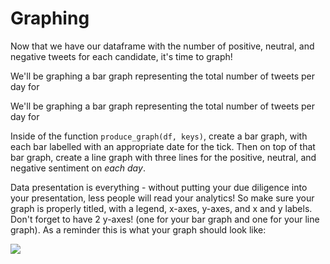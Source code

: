 # Graphing

Now that we have our dataframe with the number of positive, neutral, and negative tweets for each candidate, it's time to graph!

We'll be graphing a bar graph representing the total number of tweets per day for 

We'll be graphing a bar graph representing the total number of tweets per day for 


Inside of the function `produce_graph(df, keys)`, create a bar graph, with each bar labelled with an appropriate date for the tick. Then on top of that bar graph, create a line graph with three lines for the positive, neutral, and negative sentiment on *each day*. 

Data presentation is everything - without putting your due diligence into your presentation, less people will read your analytics! So make sure your graph is properly titled, with a legend, x-axes, y-axes, and x and y labels. Don't forget to have 2 y-axes! (one for your bar graph and one for your line graph). As a reminder this is what your graph should look like:

![](https://projectbit.s3-us-west-1.amazonaws.com/darlene/labs/AirlineSentimentExample.png)

